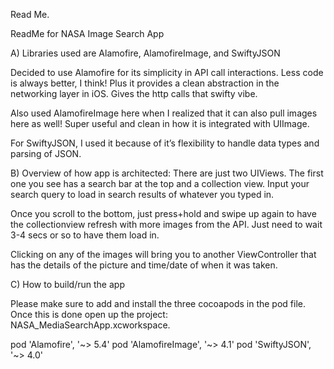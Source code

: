 Read Me.

ReadMe for NASA Image Search App

A)    Libraries used are  Alamofire,  AlamofireImage, and SwiftyJSON

Decided to use Alamofire for its simplicity in API call interactions.
Less code is always better, I think!
Plus it provides a clean abstraction in the networking layer in iOS. Gives the http calls that swifty vibe.

Also used AlamofireImage here when I realized that it can also pull images here as well! Super useful and clean in how it is integrated with UIImage.

For SwiftyJSON, I used it because of it’s flexibility to handle data types and parsing of JSON.

 
B)    Overview of how app is architected:
There are just two UIViews. The first one you see has a search bar at the top and a collection view. Input your search query to load in search results of whatever you typed in.
    

Once you scroll to the bottom, just press+hold and swipe up again to have the collectionview refresh with more images from the API. Just need to wait 3-4  secs or so to have them load in.

Clicking on any of the images will bring you to another ViewController that has the details of the picture and time/date of when it was taken.



C)    How to build/run the app

Please make sure to add and install the three cocoapods in the pod file. Once this is done open up the project:  NASA_MediaSearchApp.xcworkspace.

pod 'Alamofire', '~> 5.4'
pod 'AlamofireImage', '~> 4.1'
pod 'SwiftyJSON', '~> 4.0'






